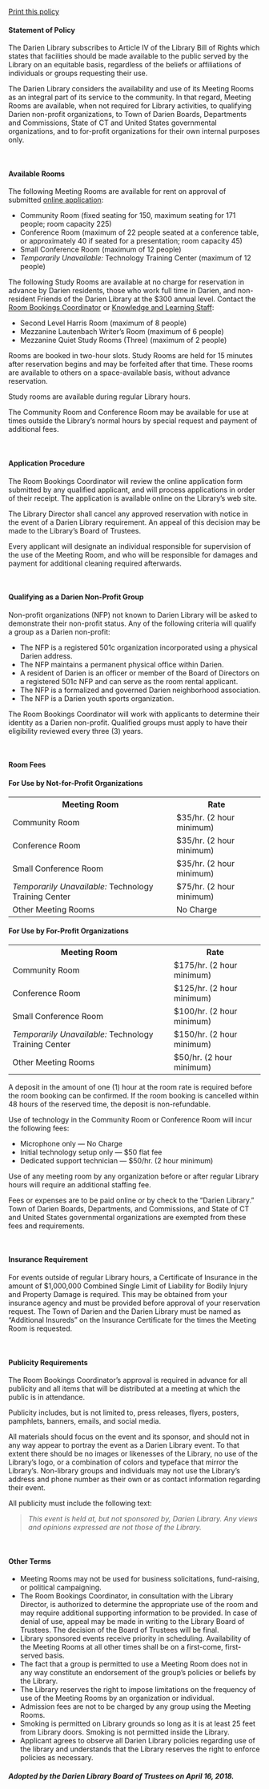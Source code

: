 [Print this policy](/uploads/pdfs/policies/meeting_rooms_policy_covid.pdf "Print this policy")<br />

<h4><i class="fa fa-chevron-right"></i> Statement of Policy</h4>

The Darien Library subscribes to Article IV of the Library Bill of Rights which states that facilities should be made available to the public served by the Library on an equitable basis, regardless of the beliefs or affiliations of individuals or groups requesting their use. 

The Darien Library considers the availability and use of its Meeting Rooms as an integral part of its service to the community. In that regard, Meeting Rooms are available, when not required for Library activities, to qualifying Darien non-profit organizations, to Town of Darien Boards, Departments and Commissions, State of CT and United States governmental organizations, and to for-profit organizations for their own internal purposes only. 

<br />
<h4><i class="fa fa-chevron-right"></i> Available Rooms</h4>

The following Meeting Rooms are available for rent on approval of submitted [online application](/request-meeting-room "Meeting Rooms Application"):

* Community Room (fixed seating for 150, maximum seating for 171 people; room capacity 225)
* Conference Room (maximum of 22 people seated at a conference table, or approximately 40 if seated for a presentation; room capacity 45)
* Small Conference Room (maximum of 12 people)
* _Temporarily Unavailable:_ Technology Training Center (maximum of 12 people)

The following Study Rooms are available at no charge for reservation in advance by Darien residents, those who work full time in Darien, and non-resident Friends of the Darien Library at the $300 annual level. Contact the [Room Bookings Coordinator](mailto:kalfini@darienlibrary.org "Karyn") or [Knowledge and Learning Staff](mailto:askus@darienlibrary.org "Reference"):

* Second Level Harris Room (maximum of 8 people)
* Mezzanine Lautenbach Writer’s Room (maximum of 6 people)
* Mezzanine Quiet Study Rooms (Three) (maximum of 2 people)

Rooms are booked in two-hour slots. Study Rooms are held for 15 minutes after reservation begins and may be forfeited after that time. These rooms are available to others on a space-available basis, without advance reservation. 

Study rooms are available during regular Library hours.

The Community Room and Conference Room may be available for use at times outside the Library’s normal hours by special request and payment of additional fees.

<br />
<div class="row margin-bottom-10">

<h4><i class="fa fa-chevron-right"></i> Application Procedure</h4>

The Room Bookings Coordinator will review the online application form submitted by any qualified applicant, and will process applications in order of their receipt. The application is available online on the Library’s web site.

The Library Director shall cancel any approved reservation with notice in the event of a Darien Library requirement. An appeal of this decision may be made to the Library’s Board of Trustees.

Every applicant will designate an individual responsible for supervision of the use of the Meeting Room, and who will be responsible for damages and payment for additional cleaning required afterwards.

<br />
<h4><i class="fa fa-chevron-right"></i>Qualifying as a Darien Non-Profit Group</h4>
Non-profit organizations (NFP) not known to Darien Library will be asked to demonstrate their non-profit status. Any of the following criteria will qualify a group as a Darien non-profit:

* The NFP is a registered 501c organization incorporated using a physical Darien address.
* The NFP maintains a permanent physical office within Darien.
* A resident of Darien is an officer or member of the Board of Directors on a registered 501c NFP and can serve as the room rental applicant.
* The NFP is a formalized and governed Darien neighborhood association.
* The NFP is a Darien youth sports organization.

The Room Bookings Coordinator will work with applicants to determine their identity as a Darien non-profit. Qualified groups must apply to have their eligibility reviewed every three (3) years.

<br />
<h4><i class="fa fa-chevron-right"></i> Room Fees</h4>

<div class="row margin-bottom-10">
<div class="col-md-6">

#### For Use by Not-for-Profit Organizations
<table class="table table-striped">
<tr>
<th>Meeting Room</th>
<th>Rate</th>
</tr>
<tr>
<td>Community Room</td>
<td>$35/hr. (2 hour minimum)</td>
</tr>
<tr>
<td>Conference Room</td>
<td>$35/hr. (2 hour minimum)</td>
</tr>
<tr>
<td>Small Conference Room</td>
<td>$35/hr. (2 hour minimum)</td>
</tr>
<tr>
<td><em>Temporarily Unavailable:</em> Technology Training Center</td>
<td>$75/hr. (2 hour minimum)</td>
</tr>
<tr>
<td>Other Meeting Rooms</td>
<td>No Charge</td>
</tr>
</table>
</div>
<div class="col-md-6">

#### For Use by For-Profit Organizations
<table class="table table-striped">
<tr>
<th>Meeting Room</th>
<th>Rate</th>
</tr>
<tr>
<td>Community Room</td>
<td>$175/hr. (2 hour minimum)</td>
</tr>
<tr>
<td>Conference Room</td>
<td>$125/hr. (2 hour minimum)</td>
</tr>
<tr>
<td>Small Conference Room</td>
<td>$100/hr. (2 hour minimum)</td>
</tr>
<tr>
<td><em>Temporarily Unavailable:</em> Technology Training Center</td>
<td>$150/hr. (2 hour minimum)</td>
</tr>
<tr>
<td>Other Meeting Rooms</td>
<td>$50/hr. (2 hour minimum)</td>
</tr>
</table>
</div>
</div>



A deposit in the amount of one (1) hour at the room rate is required before the room booking can be confirmed. If the room booking is cancelled within 48 hours of the reserved time, the deposit is non-refundable.

Use of technology in the Community Room or Conference Room will incur the following fees:
* Microphone only — No Charge
* Initial technology setup only — $50 flat fee
* Dedicated support technician — $50/hr. (2 hour minimum)

Use of any meeting room by any organization before or after regular Library hours will require an additional staffing fee.

Fees or expenses are to be paid online or by check to the “Darien Library.” Town of Darien Boards, Departments, and Commissions, and State of CT and United States governmental organizations are exempted from these fees and requirements.

<br />
<h4><i class="fa fa-chevron-right"></i> Insurance Requirement</h4>

For events outside of regular Library hours, a Certificate of Insurance in the amount of $1,000,000 Combined Single Limit of Liability for Bodily Injury and Property Damage is required. This may be obtained from your insurance agency and must be provided before approval of your reservation request. The Town of Darien and the Darien Library must be named as “Additional Insureds” on the Insurance Certificate for the times the Meeting Room is requested.

<br />
<h4><i class="fa fa-chevron-right"></i> Publicity Requirements</h4>

The Room Bookings Coordinator’s approval is required in advance for all publicity and all items that will be distributed at a meeting at which the public is in attendance.

Publicity includes, but is not limited to, press releases, flyers, posters, pamphlets, banners, emails, and social media.

All materials should focus on the event and its sponsor, and should not in any way appear to portray the event as a Darien Library event. To that extent there should be no images or likenesses of the Library, no use of the Library’s logo, or a combination of colors and typeface that mirror the Library’s. Non-library groups and individuals may not use the Library’s address and phone number as their own or as contact information regarding their event.

All publicity must include the following text:

>_This event is held at, but not sponsored by, Darien Library. Any views and opinions expressed are not those of the Library._

<br />
<h4><i class="fa fa-chevron-right"></i> Other Terms</h4>

- Meeting Rooms may not be used for business solicitations, fund-raising, or political campaigning.
- The Room Bookings Coordinator, in consultation with the Library Director, is authorized to determine the appropriate use of the room and may require additional supporting information to be provided. In case of denial of use, appeal may be made in writing to the Library Board of Trustees. The decision of the Board of Trustees will be final.
- Library sponsored events receive priority in scheduling. Availability of the Meeting Rooms at all other times shall be on a first-come, first-served basis.
- The fact that a group is permitted to use a Meeting Room does not in any way constitute an endorsement of the group’s policies or beliefs by the Library.
- The Library reserves the right to impose limitations on the frequency of use of the Meeting Rooms by an organization or individual.
- Admission fees are not to be charged by any group using the Meeting Rooms.
- Smoking is permitted on Library grounds so long as it is at least 25 feet from Library doors. Smoking is not permitted inside the Library.
- Applicant agrees to observe all Darien Library policies regarding use of the library and understands that the Library reserves the right to enforce policies as necessary.

<div class="margin-bottom-30"></div>

<h4><i class="fa fa-gavel"></i> <em>Adopted by the Darien Library Board of Trustees on April 16, 2018.</em></h4>

<div class="margin-bottom-20"></div>
</div>